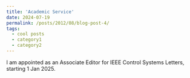 ```yaml
---
title: 'Academic Service'
date: 2024-07-19
permalink: /posts/2012/08/blog-post-4/
tags:
  - cool posts
  - category1
  - category2
---
```


I am appointed as an Associate Editor for IEEE Control Systems Letters, starting 1 Jan 2025. 
